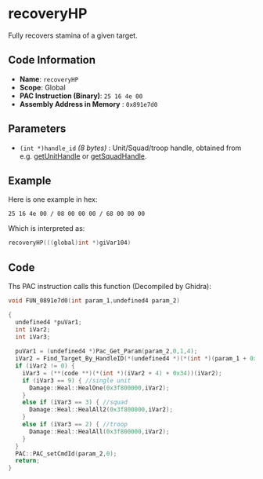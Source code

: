 # recoveryHP

Fully recovers stamina of a given target.

## Code Information

- **Name**: `recoveryHP`
- **Scope**: Global
- **PAC Instruction (Binary)**: `25 16 4e 00`
- **Assembly Address in Memory** : `0x891e7d0`

## Parameters

- `(int *)handle_id` *(8 bytes)* : Unit/Squad/troop handle, obtained from e.g. [getUnitHandle](./getunithandle.md) or [getSquadHandle](./getsquadhandle.md).

## Example

Here is one example in hex:

```25 16 4e 00 / 08 00 00 00 / 68 00 00 00```

Which is interpreted as:

```c
recoveryHP(((global)int *)giVar104)
```

## Code

Ths PAC instruction calls this function (Decompiled by Ghidra):

```c
void FUN_0891e7d0(int param_1,undefined4 param_2)

{
  undefined4 *puVar1;
  int iVar2;
  int iVar3;
  
  puVar1 = (undefined4 *)Pac_Get_Param(param_2,0,1,4);
  iVar2 = Find_Target_By_HandleID(*(undefined4 *)(*(int *)(param_1 + 0x10) + 0xe8),*puVar1,1);
  if (iVar2 != 0) {
    iVar3 = (**(code **)(*(int *)(iVar2 + 4) + 0x34))(iVar2);
    if (iVar3 == 9) { //single unit
      Damage::Heal::HealOne(0x3f800000,iVar2);
    }
    else if (iVar3 == 3) { //squad
      Damage::Heal::HealAll2(0x3f800000,iVar2);
    }
    else if (iVar3 == 2) { //troop
      Damage::Heal::HealAll(0x3f800000,iVar2);
    }
  }
  PAC::PAC_setCmdId(param_2,0);
  return;
}
```

